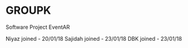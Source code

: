 # GROUPK
Software Project EventAR

Niyaz joined - 20/01/18
Sajidah joined - 23/01/18
DBK joined - 23/01/18 
